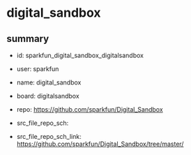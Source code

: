 # digital_sandbox
 
## summary 
* id: sparkfun_digital_sandbox_digitalsandbox
* user: sparkfun
* name: digital_sandbox
* board: digitalsandbox
* repo: https://github.com/sparkfun/Digital_Sandbox



* src_file_repo_sch: 
* src_file_repo_sch_link: https://github.com/sparkfun/Digital_Sandbox/tree/master/




